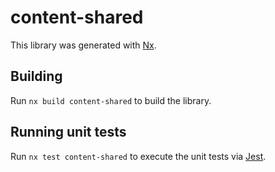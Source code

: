 # content-shared

This library was generated with [Nx](https://nx.dev).

## Building

Run `nx build content-shared` to build the library.

## Running unit tests

Run `nx test content-shared` to execute the unit tests via [Jest](https://jestjs.io).
